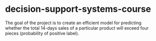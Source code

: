 # decision-support-systems-course

The goal of the project is to create an efficient model for predicting \
whether the total 14-days sales of a particular product will exceed four pieces (probability of positive label). 

